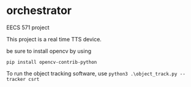 # orchestrator
EECS 571 project

This project is a real time TTS device.

be sure to install opencv by using

```pip install opencv-contrib-python```


To run the object tracking software, use
```python3 .\object_track.py --tracker csrt```